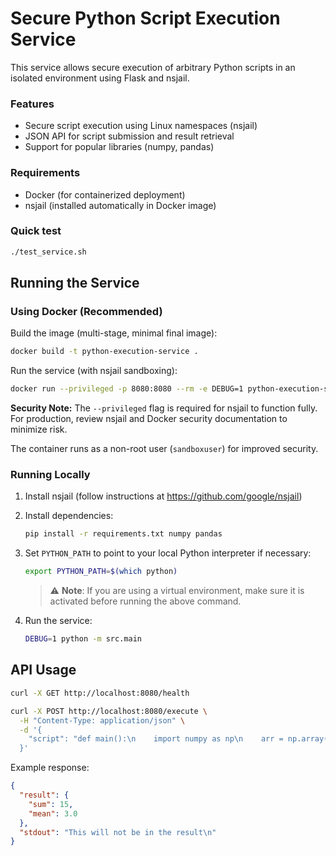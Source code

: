 # Secure Python Script Execution Service

This service allows secure execution of arbitrary Python scripts in an isolated environment using Flask and nsjail.

### Features

- Secure script execution using Linux namespaces (nsjail)
- JSON API for script submission and result retrieval
- Support for popular libraries (numpy, pandas)

### Requirements

- Docker (for containerized deployment)
- nsjail (installed automatically in Docker image)

### Quick test

```bash
./test_service.sh
```

## Running the Service


### Using Docker (Recommended)

Build the image (multi-stage, minimal final image):
```bash
docker build -t python-execution-service .
```

Run the service (with nsjail sandboxing):
```bash
docker run --privileged -p 8080:8080 --rm -e DEBUG=1 python-execution-service
```

**Security Note:** The `--privileged` flag is required for nsjail to function fully. For production, review nsjail and Docker security documentation to minimize risk.

The container runs as a non-root user (`sandboxuser`) for improved security.

### Running Locally

1. Install nsjail (follow instructions at https://github.com/google/nsjail)

2. Install dependencies:
    ```bash
    pip install -r requirements.txt numpy pandas
    ```

3. Set `PYTHON_PATH` to point to your local Python interpreter if necessary:
    ```bash
    export PYTHON_PATH=$(which python)
    ```

    > ⚠️ **Note**: If you are using a virtual environment, make sure it is activated before running the above command.

4. Run the service:
    ```bash
    DEBUG=1 python -m src.main
    ```

## API Usage

```bash
curl -X GET http://localhost:8080/health
```

```bash
curl -X POST http://localhost:8080/execute \
  -H "Content-Type: application/json" \
  -d '{
    "script": "def main():\n    import numpy as np\n    arr = np.array([1, 2, 3, 4, 5])\n    print(\"This will not be in the result\")\n    return {\"sum\": int(np.sum(arr)), \"mean\": float(np.mean(arr))}"
  }'
```

Example response:
```json
{
  "result": {
    "sum": 15,
    "mean": 3.0
  },
  "stdout": "This will not be in the result\n"
}
```

